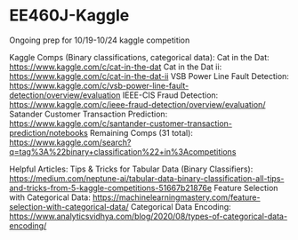 # EE460J-Kaggle
Ongoing prep for 10/19-10/24 kaggle competition

Kaggle Comps (Binary classifications, categorical data):
Cat in the Dat: https://www.kaggle.com/c/cat-in-the-dat
Cat in the Dat ii: https://www.kaggle.com/c/cat-in-the-dat-ii
VSB Power Line Fault Detection: https://www.kaggle.com/c/vsb-power-line-fault-detection/overview/evaluation
IEEE-CIS Fraud Detection: https://www.kaggle.com/c/ieee-fraud-detection/overview/evaluation/
Satander Customer Transaction Prediction: https://www.kaggle.com/c/santander-customer-transaction-prediction/notebooks
Remaining Comps (31 total): https://www.kaggle.com/search?q=tag%3A%22binary+classification%22+in%3Acompetitions

Helpful Articles: 
Tips & Tricks for Tabular Data (Binary Classifiers): https://medium.com/neptune-ai/tabular-data-binary-classification-all-tips-and-tricks-from-5-kaggle-competitions-51667b21876e
Feature Selection with Categorical Data: https://machinelearningmastery.com/feature-selection-with-categorical-data/
Categorical Data Encoding: https://www.analyticsvidhya.com/blog/2020/08/types-of-categorical-data-encoding/
